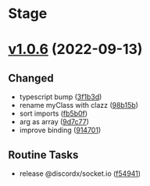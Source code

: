# Stage

# [v1.0.6](https://github.com/discordx-ts/discordx/releases/tag/s-v1.0.6) (2022-09-13)

## Changed

- typescript bump ([3f1b3d](https://github.com/discordx-ts/discordx/commit/3f1b3df16b964e06956e319a05c4dd8bd2997a99))
- rename myClass with clazz ([98b15b](https://github.com/discordx-ts/discordx/commit/98b15bc4638591cb945060d402f8d5d1eb9606f1))
- sort imports ([fb5b0f](https://github.com/discordx-ts/discordx/commit/fb5b0f82661313a4e9e6638db71670a7fb524ac2))
- arg as array ([9d7c77](https://github.com/discordx-ts/discordx/commit/9d7c77d3d5f726baa28cc862089c6108fa8558d0))
- improve binding ([914701](https://github.com/discordx-ts/discordx/commit/91470136cfa5c9c3b67cb614f0ae61ddbfdfe3d7))

## Routine Tasks

- release @discordx/socket.io ([f54941](https://github.com/discordx-ts/discordx/commit/f54941848df4a719485c2b3f6038dc07bf001650))

